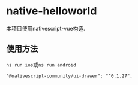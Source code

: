# native-helloworld

本项目使用nativescript-vue构造.

## 使用方法

`ns run ios`或`ns run android`


    "@nativescript-community/ui-drawer": "^0.1.27",